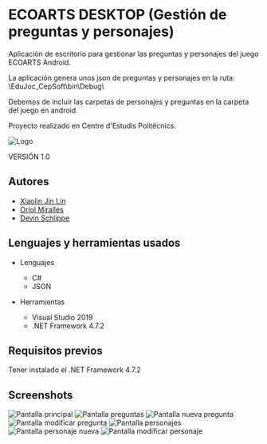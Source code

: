 # ECOARTS DESKTOP (Gestión de preguntas y personajes)
Aplicación de escritorio para gestionar las preguntas y personajes del juego ECOARTS Android.

La aplicación genera unos json de preguntas y personajes en la ruta: \EduJoc_CepSoft\bin\Debug\

Debemos de incluir las carpetas de personajes y preguntas en la carpeta del juego en android.

Proyecto realizado en Centre d'Estudis Politécnics.

![Logo](https://github.com/x140l1n/ProyectoEscritorioCEP_1/blob/master/EduJoc_CepSoft/EcoArtsLogo.ico)

VERSIÓN 1.0

## Autores
* [Xiaolin Jin Lin](https://github.com/x140l1n) 
* [Oriol Miralles](https://github.com/OriolMiralles)
* [Devin Schlippe](https://github.com/DevinSJ)

## Lenguajes y herramientas usados
* Lenguajes
  * C#
  * JSON

* Herramientas
  * Visual Studio 2019 
  * .NET Framework 4.7.2
  
## Requisitos previos
Tener instalado el .NET Framework 4.7.2

## Screenshots
![Pantalla principal](https://github.com/x140l1n/ProyectoEscritorioCEP_1/blob/master/pantallas/pantalla_inicio.png)
![Pantalla preguntas](https://github.com/x140l1n/ProyectoEscritorioCEP_1/blob/master/pantallas/pantalla_preguntas.png)
![Pantalla nueva pregunta](https://github.com/x140l1n/ProyectoEscritorioCEP_1/blob/master/pantallas/pantalla_pregunta_nueva.png)
![Pantalla modificar pregunta](https://github.com/x140l1n/ProyectoEscritorioCEP_1/blob/master/pantallas/pantalla_modificar_pregunta.png)
![Pantalla personajes](https://github.com/x140l1n/ProyectoEscritorioCEP_1/blob/master/pantallas/pantalla_personajes.png)
![Pantalla personaje nueva](https://github.com/x140l1n/ProyectoEscritorioCEP_1/blob/master/pantallas/pantalla_personaje_nueva.png)
![Pantalla modificar personaje](https://github.com/x140l1n/ProyectoEscritorioCEP_1/blob/master/pantallas/pantalla_modificar_personaje.png)

